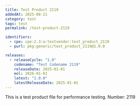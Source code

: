 ```yaml
---
title: Test Product 2119
addedAt: 2025-08-21
category: test
tags: test
permalink: /test-product-2119

identifiers:
  - cpe: cpe:2.3:a:testvendor:test_product_2119
  - purl: pkg:generic/test_product_2119@1.0.0

releases:
  - releaseCycle: "1.0"
    codename: "Test Codename 2119"
    releaseDate: 2025-01-01
    eol: 2026-01-01
    latest: "1.0.0"
    latestReleaseDate: 2025-01-01
---
```


This is a test product file for performance testing. Number: 2119

